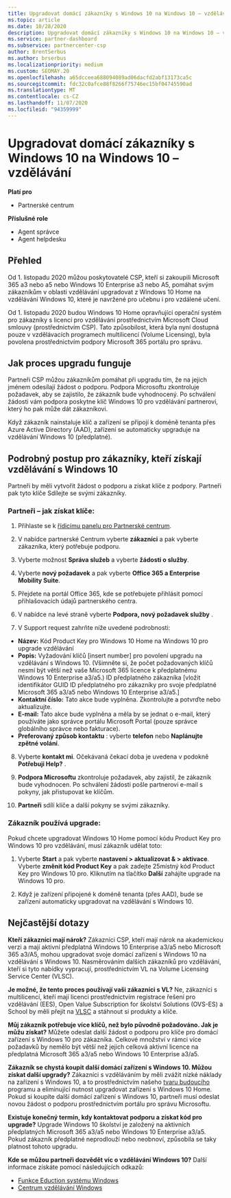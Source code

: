 ```yaml
---
title: Upgradovat domácí zákazníky s Windows 10 na Windows 10 – vzdělávání
ms.topic: article
ms.date: 10/28/2020
description: Upgradovat domácí zákazníky s Windows 10 na Windows 10 – vzdělávání
ms.service: partner-dashboard
ms.subservice: partnercenter-csp
author: BrentSerbus
ms.author: brserbus
ms.localizationpriority: medium
ms.custom: SEOMAY.20
ms.openlocfilehash: a65dcceea688094089ad06dacfd2abf13173ca5c
ms.sourcegitcommit: fdc32c0afce88f8266f75746ec15bf04745590ad
ms.translationtype: MT
ms.contentlocale: cs-CZ
ms.lasthandoff: 11/07/2020
ms.locfileid: "94359999"
---
```

# <a name="upgrade-windows-10-home-customers-to-windows-10-education"></a>Upgradovat domácí zákazníky s Windows 10 na Windows 10 – vzdělávání

**Platí pro**

- Partnerské centrum

**Příslušné role**

- Agent správce
- Agent helpdesku

## <a name="overview"></a>Přehled

Od 1. listopadu 2020 můžou poskytovatelé CSP, kteří si zakoupili Microsoft 365 a3 nebo a5 nebo Windows 10 Enterprise a3 nebo A5, pomáhat svým zákazníkům v oblasti vzdělávání upgradovat z Windows 10 Home na vzdělávání Windows 10, které je navržené pro učebnu i pro vzdálené učení.

Od 1. listopadu 2020 budou Windows 10 Home opravňující operační systém pro zákazníky s licencí pro vzdělávání prostřednictvím Microsoft Cloud smlouvy (prostřednictvím CSP). Tato způsobilost, která byla nyní dostupná pouze v vzdělávacích programech multilicencí (Volume Licensing), byla povolena prostřednictvím podpory Microsoft 365 portálu pro správu. 

## <a name="how-the-upgrade-process-works"></a>Jak proces upgradu funguje

Partneři CSP můžou zákazníkům pomáhat při upgradu tím, že na jejich jménem odesílají žádost o podporu. Podpora Microsoftu zkontroluje požadavek, aby se zajistilo, že zákazník bude vyhodnocený. Po schválení žádosti vám podpora poskytne klíč Windows 10 pro vzdělávání partnerovi, který ho pak může dát zákazníkovi.

Když zákazník nainstaluje klíč a zařízení se připojí k doméně tenanta přes Azure Active Directory (AAD), zařízení se automaticky upgraduje na vzdělávání Windows 10 (předplatné).   

## <a name="step-by-step-process-for-customers-to-get-windows-10-education"></a>Podrobný postup pro zákazníky, kteří získají vzdělávání s Windows 10

Partneři by měli vytvořit žádost o podporu a získat klíče z podpory. Partneři pak tyto klíče Sdílejte se svými zákazníky.

### <a name="partners--how-to-get-the-keys"></a>Partneři – jak získat klíče:

1. Přihlaste se k [řídicímu panelu pro Partnerské centrum](https://partner.microsoft.com/dashboard).

2. V nabídce partnerské Centrum vyberte **zákazníci** a pak vyberte zákazníka, který potřebuje podporu.

3. Vyberte možnost **Správa služeb** a vyberte **žádosti o služby**.

4. Vyberte **nový požadavek** a pak vyberte **Office 365 a Enterprise Mobility Suite**.

5. Přejdete na portál Office 365, kde se potřebujete přihlásit pomocí přihlašovacích údajů partnerského centra.

6. V nabídce na levé straně vyberte **Podpora, nový požadavek služby** .

7. V Support request zahrňte níže uvedené podrobnosti:

- **Název:** Kód Product Key pro Windows 10 Home na Windows 10 pro upgrade vzdělávání
- **Popis:** Vyžadování klíčů [insert number] pro povolení upgradu na vzdělávání s Windows 10. (Všimněte si, že počet požadovaných klíčů nesmí být větší než vaše Microsoft 365 licence k předplatnému Windows 10 Enterprise a3/a5.) ID předplatného zákazníka [vložit identifikátor GUID ID předplatného pro zákazníky pro svoje předplatné Microsoft 365 a3/a5 nebo Windows 10 Enterprise a3/a5.]
- **Kontaktní číslo:** Tato akce bude vyplněna. Zkontrolujte a potvrďte nebo aktualizujte.
- **E-mail:** Tato akce bude vyplněna a měla by se jednat o e-mail, který používáte jako správce portálu Microsoft Portal (pouze správce globálního správce nebo fakturace).
- **Preferovaný způsob kontaktu** : vyberte **telefon** nebo **Naplánujte zpětné volání**.

8. Vyberte **kontakt mi**. Očekávaná čekací doba je uvedena v podokně **Potřebuji Help?** .

9. **Podpora Microsoftu** zkontroluje požadavek, aby zajistil, že zákazník bude vyhodnocen. Po schválení žádosti pošle partnerovi e-mail s pokyny, jak přistupovat ke klíčům.

10. **Partneři** sdílí klíče a další pokyny se svými zákazníky.

### <a name="customer-applies-the-upgrade"></a>Zákazník používá upgrade:

Pokud chcete upgradovat Windows 10 Home pomocí kódu Product Key pro Windows 10 pro vzdělávání, musí zákazník udělat toto:  

1. Vyberte **Start** a pak vyberte **nastavení > aktualizovat & > aktivace**. Vyberte **změnit kód Product Key** a pak zadejte 25místný kód Product Key pro Windows 10 pro. Kliknutím na tlačítko **Další** zahájíte upgrade na Windows 10 pro.

2. Když je zařízení připojené k doméně tenanta (přes AAD), bude se zařízení automaticky upgradovat na vzdělávání s Windows 10.  

## <a name="frequently-asked-questions"></a>Nejčastější dotazy

**Kteří zákazníci mají nárok?**
Zákazníci CSP, kteří mají nárok na akademickou verzi a mají aktivní předplatná Windows 10 Enterprise a3/a5 nebo Microsoft 365 a3/A5, mohou upgradovat svoje domácí zařízení s Windows 10 na vzdělávání s Windows 10. Nasměrováním dalších zákazníků pro vzdělávání, kteří si tyto nabídky vypracují, prostřednictvím VL na Volume Licensing Service Center (VLSC).

**Je možné, že tento proces používají vaši zákazníci s VL?**
Ne, zákazníci s multilicencí, kteří mají licenci prostřednictvím registrace řešení pro vzdělávání (EES), Open Value Subscription for školství Solutions (OVS-ES) a School by měli přejít na [VLSC](https://www.microsoft.com/Licensing/servicecenter/default.aspx) a stáhnout si produkty a klíče. 

**Můj zákazník potřebuje více klíčů, než bylo původně požadováno. Jak je můžu získat?**
Můžete odeslat další žádost o podporu pro klíče pro domácí zařízení s Windows 10 pro zákazníka. Celkové množství v rámci více požadavků by nemělo být větší než jejich celková aktivní licence na předplatná Microsoft 365 a3/a5 nebo Windows 10 Enterprise a3/a5.

**Zákazník se chystá koupit další domácí zařízení s Windows 10. Můžou získat další upgrady?**
Zákazníci s vzděláváním by měli zvážit nízké náklady na zařízení s Windows 10, a to prostřednictvím našeho [tvaru budoucího](https://www.microsoft.com/education/products/windows/shapethefuture.aspx) programu a eliminující nutnost upgradovat zařízení s Windows 10 Home. Pokud si koupíte další domácí zařízení s Windows 10, partneři musí odeslat novou žádost o podporu prostřednictvím portálu pro správu Microsoftu.

**Existuje konečný termín, kdy kontaktovat podporu a získat kód pro upgrade?**
Upgrade Windows 10 školství je založený na aktivních předplatných Microsoft 365 a3/a5 nebo Windows 10 Enterprise a3/a5. Pokud zákazník předplatné neprodlouží nebo neobnoví, způsobila se taky platnost tohoto upgradu.

**Kde se můžou partneři dozvědět víc o vzdělávání Windows 10?**
Další informace získáte pomocí následujících odkazů:

- [Funkce Eduction systému Windows](https://www.microsoft.com/education/products/windows/features)
- [Centrum vzdělávání Windows](/education/windows/)